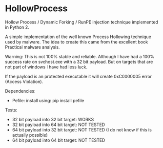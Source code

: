 HollowProcess
=============

Hollow Process / Dynamic Forking / RunPE injection technique implemented in Python 2.


A simple implementation of the well known Process Hollowing technique used by malware.
The idea to create this came from the excellent book Practical malware analysis.

Warning: This is not 100% stable and reliable. Although I have had a 100% success rate on svchost.exe with a 32 bit payload. 
But on targets that are not part of windows I have had less luck.  




If the payload is an protected executable it will create 0xC0000005 error (Access Violation).


Dependencies:

 - Pefile:
    install using: pip install pefile


Tests:
 - 32 bit payload into 32 bit target: WORKS
 - 32 bit payload into 64 bit target: NOT TESTED
 - 64 bit payload into 32 bit target: NOT TESTED (I do not know if this is actually possible)
 - 64 bit payload into 64 bit target: NOT TESTED

